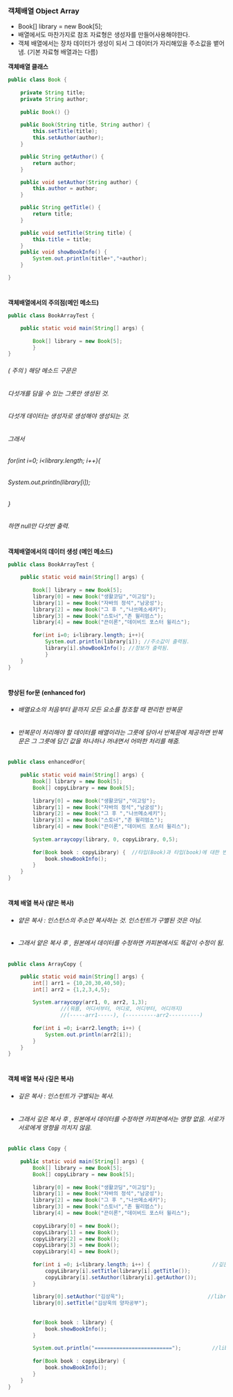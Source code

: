 ### 객체배열 Object Array
* Book[] library = new Book[5];
* 배열에서도 마찬가지로 참조 자료형은 생성자를 만들어사용해야한다.
* 객체 배열에서는 장차 데이터가 생성이 되서 그 데이터가 자리해있을 주소값을 뱉어냄. (기본 자료형 배열과는 다름)

**객체배열 클래스**   
```java
public class Book {
	
	private String title;
	private String author;
	
	public Book() {}
	
	public Book(String title, String author) {
		this.setTitle(title);
		this.setAuthor(author);
	}

	public String getAuthor() {
		return author;
	}

	public void setAuthor(String author) {
		this.author = author;
	}

	public String getTitle() {
		return title;
	}

	public void setTitle(String title) {
		this.title = title;
	}
	public void showBookInfo() {
		System.out.println(title+","+author);
	}

}
```  
   #
**객체배열에서의 주의점(메인 메소드)** 
```java
public class BookArrayTest {

	public static void main(String[] args) {
		
		Book[] library = new Book[5]; 
    	}
}
``` 
###### ( 주의 ) 해당 메소드 구문은
###### 다섯개를 담을 수 있는 그릇만 생성된 것. 
###### 다섯개 데이터는 생성자로 생성해야 생성되는 것. 
###### 그래서 
###### for(int i=0; i<library.length; i++){
######    System.out.println(library[i]);
######  }
###### 하면 null만 다섯번 출력. 
		
   #  
**객체배열에서의 데이터 생성 (메인 메소드)** 
```java
public class BookArrayTest {

	public static void main(String[] args) {
		
		Book[] library = new Book[5]; 
		library[0] = new Book("생활코딩","이고잉"); 
		library[1] = new Book("자바의 정석","남궁성");
		library[2] = new Book("그 후 ","나쓰메소세키");
		library[3] = new Book("스토너","존 윌리엄스");
		library[4] = new Book("끈이론","데이비드 포스터 윌리스");
		
		for(int i=0; i<library.length; i++){
			System.out.println(library[i]); //주소값이 출력됨. 
			library[i].showBookInfo(); //정보가 출력됨. 
			}
	}
}
```    
   #
**향상된 for문 (enhanced for)**
* ###### 배열요소의 처음부터 끝까지 모든 요소를 참조할 때 편리한 반복문
* ###### 반복문이 처리해야 할 데이터를 배열이라는 그릇에 담아서 반복문에 제공하면 반복문은 그 그릇에 담긴 값을 하나하나 꺼내면서 어떠한 처리를 해줌. 
```java
public class enhancedFor{
	
	public static void main(String[] args) {
		Book[] library = new Book[5]; 
		Book[] copyLibrary = new Book[5];
		
		library[0] = new Book("생활코딩","이고잉");
		library[1] = new Book("자바의 정석","남궁성");
		library[2] = new Book("그 후 ","나쓰메소세키");
		library[3] = new Book("스토너","존 윌리엄스");
		library[4] = new Book("끈이론","데이비드 포스터 윌리스");
		
		System.arraycopy(library, 0, copyLibrary, 0,5);
		
		for(Book book : copyLibrary) {  //타입(Book)과 타입(book)에 대한 변수, 거기에 복사한 배열 넣기 
			book.showBookInfo();
		}
	}
}
```    
   #
**객체 배열 복사 (얕은 복사)**
* ######  얕은 복사 : 인스턴스의 주소만 복사하는 것. 인스턴트가 구별된 것은 아님. 
* ######  그래서 얕은 복사 후 , 원본에서 데이터를 수정하면 카피본에서도 똑같이 수정이 됨. 
```java
public class ArrayCopy {

	public static void main(String[] args) {
		int[] arr1 = {10,20,30,40,50};
		int[] arr2 = {1,2,3,4,5};
		
		System.arraycopy(arr1, 0, arr2, 1,3);
                 //(뭐를, 어디서부터, 어디로, 어디부터, 어디까지)
                 //(-----arr1-----), (----------arr2----------)
		
		for(int i =0; i<arr2.length; i++) {
			System.out.println(arr2[i]);
		}
	}
}
```    
   #
**객체 배열 복사 (깊은 복사)**
* ######  깊은 복사 : 인스턴트가 구별되는 복사. 
* ######  그래서 깊은 복사 후 , 원본에서 데이터를 수정하면 카피본에서는 영향 없음. 서로가 서로에게 영향을 끼치지 않음. 
```java
public class Copy {
	
	public static void main(String[] args) {
		Book[] library = new Book[5]; 
		Book[] copyLibrary = new Book[5];
		
		library[0] = new Book("생활코딩","이고잉");
		library[1] = new Book("자바의 정석","남궁성");
		library[2] = new Book("그 후 ","나쓰메소세키");
		library[3] = new Book("스토너","존 윌리엄스");
		library[4] = new Book("끈이론","데이비드 포스터 윌리스");
		
		copyLibrary[0] = new Book();
		copyLibrary[1] = new Book();
		copyLibrary[2] = new Book();
		copyLibrary[3] = new Book();
		copyLibrary[4] = new Book();
		
		for(int i =0; i<library.length; i++) {                    //깊은 복사
			copyLibrary[i].setTitle(library[i].getTitle());
			copyLibrary[i].setAuthor(library[i].getAuthor());
		}
		
		library[0].setAuthor("김상욱");                           //library 데이터 수정
		library[0].setTitle("김상욱의 양자공부");
    
		
		for(Book book : library) {                                
			book.showBookInfo();
		}
		
		System.out.println("=========================");          //library 데이터 수정 후, library만 수정되고 copyLibrary는 데이터 그대로 유지. 
		
		for(Book book : copyLibrary) {  
			book.showBookInfo();
		}
	}
}
```   
















